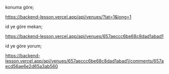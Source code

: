 konuma göre;

https://backend-lesson.vercel.app/api/venues/?lat=1&long=1


id ye göre mekan;

https://backend-lesson.vercel.app/api/venues/657aeccc6be68c8dad1abad1


id ye göre yorum;

https://backend-lesson.vercel.app/api/venues/657aeccc6be68c8dad1abad1/comments/657aecd56ae6e2d65a3ab560
